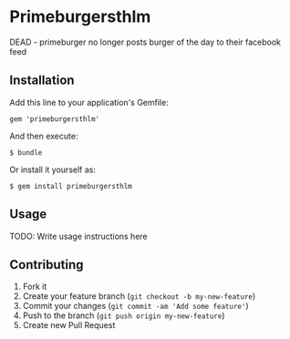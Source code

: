 # Primeburgersthlm

DEAD - primeburger no longer posts burger of the day to their facebook feed

## Installation

Add this line to your application's Gemfile:

    gem 'primeburgersthlm'

And then execute:

    $ bundle

Or install it yourself as:

    $ gem install primeburgersthlm

## Usage

TODO: Write usage instructions here

## Contributing

1. Fork it
2. Create your feature branch (`git checkout -b my-new-feature`)
3. Commit your changes (`git commit -am 'Add some feature'`)
4. Push to the branch (`git push origin my-new-feature`)
5. Create new Pull Request
